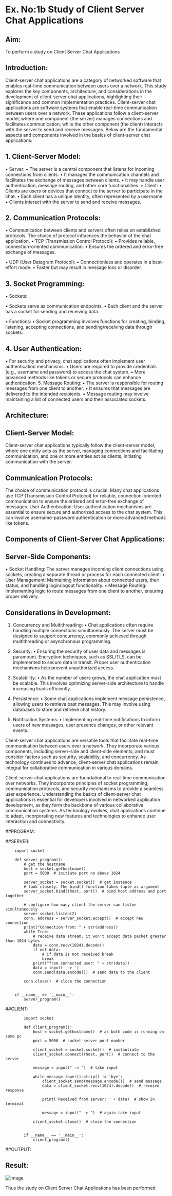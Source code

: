 # Ex. No:1b 			Study of Client Server Chat Applications

## Aim: 
To perform a study on Client Server Chat Applications
## Introduction:
Client-server chat applications are a category of networked software that enables real-time communication between users over a network. This study explores the key components, architecture, and considerations in the development of client-server chat applications, highlighting their significance and common implementation practices.
Client-server chat applications are software systems that enable real-time communication between users over a network. These applications follow a client-server model, where one component (the server) manages connections and facilitates communication, while the other component (the client) interacts with the server to send and receive messages. Below are the fundamental aspects and components involved in the basics of client-server chat applications:
## 1. Client-Server Model:
•	Server:
•	The server is a central component that listens for incoming connections from clients.
•	It manages the communication channels and facilitates the exchange of messages between clients.
•	It may handle user authentication, message routing, and other core functionalities.
•	Client:
•	Clients are users or devices that connect to the server to participate in the chat.
•	Each client has a unique identity, often represented by a username.
•	Clients interact with the server to send and receive messages.
## 2. Communication Protocols:
•	Communication between clients and servers often relies on established protocols. The choice of protocol influences the behavior of the chat application.
•	TCP (Transmission Control Protocol):
•	Provides reliable, connection-oriented communication.
•	Ensures the ordered and error-free exchange of messages.

•	UDP (User Datagram Protocol):
•	Connectionless and operates in a best-effort mode.
•	Faster but may result in message loss or disorder.
## 3. Socket Programming:
•	Sockets:

•	Sockets serve as communication endpoints.
•	Each client and the server has a socket for sending and receiving data.

•	Functions:
•	Socket programming involves functions for creating, binding, listening, accepting connections, and sending/receiving data through sockets.
## 4. User Authentication:
•	For security and privacy, chat applications often implement user authentication mechanisms.
•	Users are required to provide credentials (e.g., username and password) to access the chat system.
•	More advanced methods like tokens or secure protocols can enhance authentication.
5. Message Routing:
•	The server is responsible for routing messages from one client to another.
•	It ensures that messages are delivered to the intended recipients.
•	Message routing may involve maintaining a list of connected users and their associated sockets.

## Architecture:
## Client-Server Model:
Client-server chat applications typically follow the client-server model, where one entity acts as the server, managing connections and facilitating communication, and one or more entities act as clients, initiating communication with the server.

## Communication Protocols:
The choice of communication protocol is crucial. Many chat applications use TCP (Transmission Control Protocol) for reliable, connection-oriented communication to ensure the ordered and error-free exchange of messages.
User Authentication:
User authentication mechanisms are essential to ensure secure and authorized access to the chat system. This can involve username-password authentication or more advanced methods like tokens.
## Components of Client-Server Chat Applications:
## Server-Side Components:

•	Socket Handling: The server manages incoming client connections using sockets, creating a separate thread or process for each connected client.
•	User Management: Maintaining information about connected users, their status, and handling login/logout functionality.
•	Message Routing: Implementing logic to route messages from one client to another, ensuring proper delivery.

## Considerations in Development:
1.	Concurrency and Multithreading:
•	Chat applications often require handling multiple connections simultaneously. The server must be designed to support concurrency, commonly achieved through multithreading or asynchronous programming.
2.	Security:
•	Ensuring the security of user data and messages is paramount. Encryption techniques, such as SSL/TLS, can be implemented to secure data in transit. Proper user authentication mechanisms help prevent unauthorized access.
3.	Scalability:
•	As the number of users grows, the chat application must be scalable. This involves optimizing server-side architecture to handle increasing loads efficiently.
4.	Persistence:
•	Some chat applications implement message persistence, allowing users to retrieve past messages. This may involve using databases to store and retrieve chat history.

5.	Notification Systems:
•	Implementing real-time notifications to inform users of new messages, user presence changes, or other relevant events.


Client-server chat applications are versatile tools that facilitate real-time communication between users over a network. They incorporate various components, including server-side and client-side elements, and must consider factors such as security, scalability, and concurrency. As technology continues to advance, client-server chat applications remain integral for collaborative communication in various domains.

Client-server chat applications are foundational to real-time communication over networks. They incorporate principles of socket programming, communication protocols, and security mechanisms to provide a seamless user experience. Understanding the basics of client-server chat applications is essential for developers involved in networked application development, as they form the backbone of various collaborative communication systems. As technology evolves, chat applications continue to adapt, incorporating new features and technologies to enhance user interaction and connectivity.

##PROGRAM:

##SERVER:

        import socket
        
        def server_program():
            # get the hostname
            host = socket.gethostname()
            port = 5000  # initiate port no above 1024
        
            server_socket = socket.socket()  # get instance
            # look closely. The bind() function takes tuple as argument
            server_socket.bind((host, port))  # bind host address and port together
        
            # configure how many client the server can listen simultaneously
            server_socket.listen(2)
            conn, address = server_socket.accept()  # accept new connection
            print("Connection from: " + str(address))
            while True:
                # receive data stream. it won't accept data packet greater than 1024 bytes
                data = conn.recv(1024).decode()
                if not data:
                    # if data is not received break
                    break
                print("from connected user: " + str(data))
                data = input(' -> ')
                conn.send(data.encode())  # send data to the client
        
            conn.close()  # close the connection
        
        
        if __name__ == '__main__':
            server_program()



##CLIENT:

            import socket
            
            def client_program():
                host = socket.gethostname()  # as both code is running on same pc
                port = 5000  # socket server port number
            
                client_socket = socket.socket()  # instantiate
                client_socket.connect((host, port))  # connect to the server
            
                message = input(" -> ")  # take input
            
                while message.lower().strip() != 'bye':
                    client_socket.send(message.encode())  # send message
                    data = client_socket.recv(1024).decode()  # receive response
            
                    print('Received from server: ' + data)  # show in terminal
            
                    message = input(" -> ")  # again take input
            
                client_socket.close()  # close the connection
            
            
            if __name__ == '__main__':
                client_program()
            
##OUTPUT:

## Result:
![image](https://github.com/user-attachments/assets/3c566b99-38f7-4364-8b7a-56479a00634a)


Thus the study on Client Server Chat Applications has been performed


